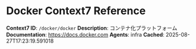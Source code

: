 # Docker Context7 Reference

**Context7 ID**: `/docker/docker`
**Description**: コンテナ化プラットフォーム
**Documentation**: https://docs.docker.com
**Agents**: infra
**Cached**: 2025-08-27T17:23:19.591018
